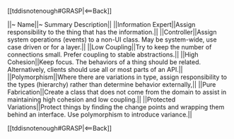 [[tddisnotenough#GRASP|<==Back]]

||~ Name||~ Summary Description||
||Information Expert||Assign responsibility to the thing that has the information.||
||Controller||Assign system operations (events) to a non-UI class. May be system-wide, use case driven or for a layer.||
||Low Coupling||Try to keep the number of connections small. Prefer coupling to stable abstractions.||
||High Cohesion||Keep focus. The behaviors of a thing should be related. Alternatively, clients should use all or most parts of an API.||
||Polymorphism||Where there are variations in type, assign responsibility to the types (hierarchy) rather than determine behavior externally,||
||Pure Fabrication||Create a class that does not come from the domain to assist in maintaining high cohesion and low coupling.||
||Protected Variations||Protect things by finding the change points and wrapping them behind an interface. Use polymorphism to introduce variance.||

[[tddisnotenough#GRASP|<==Back]]
